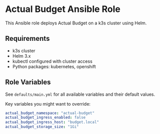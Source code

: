 # Actual Budget Ansible Role

This Ansible role deploys Actual Budget on a k3s cluster using Helm.

## Requirements

- k3s cluster
- Helm 3.x
- kubectl configured with cluster access
- Python packages: kubernetes, openshift

## Role Variables

See `defaults/main.yml` for all available variables and their default values.

Key variables you might want to override:

```yaml
actual_budget_namespace: "actual-budget"
actual_budget_ingress_enabled: false
actual_budget_ingress_host: "budget.local"
actual_budget_storage_size: "1Gi"
